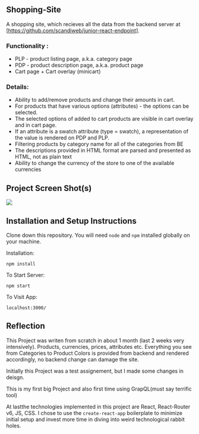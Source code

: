 ## Shopping-Site

A shopping site, which recieves all the data from the backend server at [https://github.com/scandiweb/junior-react-endpoint].

### Functionality :
- PLP - product listing page, a.k.a. category page
- PDP - product description page, a.k.a. product page
- Cart page + Cart overlay (minicart)

### Details:
- Ability to add/remove products and change their amounts in cart.
- For products that have various options (attributes) - the options can be selected.
- The selected options of added to cart products are visible in cart overlay and in cart page.
- If an attribute is a swatch attribute (type = swatch), a representation of the value is rendered on PDP and PLP.
- Filtering products by category name for all of the categories from BE
- The descriptions provided in HTML format are parsed and presented as HTML, not as plain text
- Ability to change the currency of the store to one of the available currencies

## Project Screen Shot(s)
<img src="/Screenshot1.png">


## Installation and Setup Instructions


Clone down this repository. You will need `node` and `npm` installed globally on your machine.  

Installation:

`npm install`  

To Start Server:

`npm start`  

To Visit App:

`localhost:3000/`  

## Reflection 

This Project was writen from scratch in about 1 month (last 2 weeks very intensively). Products, currencies, prices, attributes etc. Everything you see from Categories to Product Colors is provided from backend and rendered accordingly, no backend change can damage the site.

Initially this Project was a test assignement, but I made some changes in deisgn. 

This is my first big Project and also first time using GrapQL(must say terrific tool)

At lastthe technologies implemented in this project are React, React-Router v6, JS, CSS. I chose to use the `create-react-app` boilerplate to minimize initial setup and invest more time in diving into weird technological rabbit holes. 
